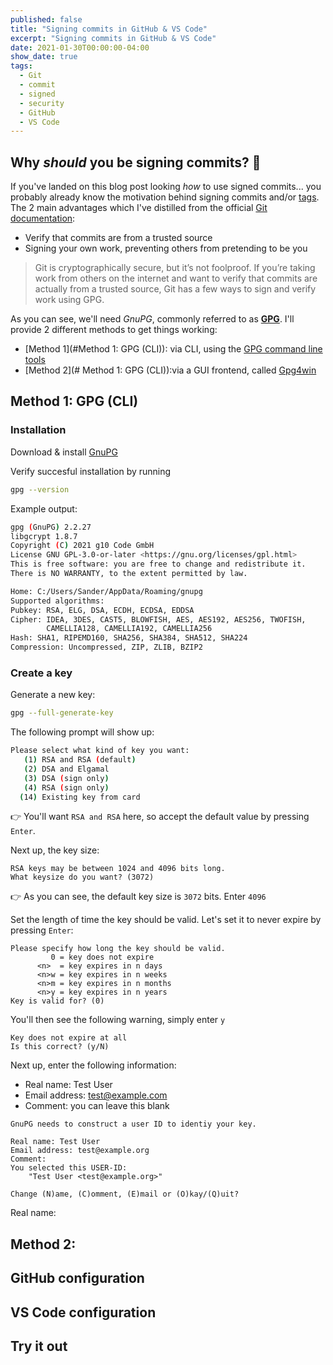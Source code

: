 ```yaml
---
published: false
title: "Signing commits in GitHub & VS Code"
excerpt: "Signing commits in GitHub & VS Code"
date: 2021-01-30T00:00:00-04:00
show_date: true
tags:
  - Git
  - commit
  - signed
  - security
  - GitHub
  - VS Code
---
```


## Why *should* you be signing commits? 🤔
If you've landed on this blog post looking *how* to use signed commits... you probably already know the motivation behind signing commits and/or [tags](https://git-scm.com/book/en/v2/Git-Basics-Tagging).
The 2 main advantages which I've distilled from the official [Git documentation](https://git-scm.com/book/en/v2/Git-Tools-Signing-Your-Work):
- Verify that commits are from a trusted source
- Signing your own work, preventing others from pretending to be you

> Git is cryptographically secure, but it’s not foolproof. If you’re taking work from others on the internet and want to verify that commits are actually from a trusted source, Git has a few ways to sign and verify work using GPG.

As you can see, we'll need *GnuPG*, commonly referred to as [**GPG**](https://gnupg.org/). I'll provide 2 different methods to get things working:
- [Method 1](#Method 1: GPG (CLI)): via CLI, using the [GPG command line tools](https://www.gnupg.org/download/)
- [Method 2](# Method 1: GPG (CLI)):via a GUI frontend, called [Gpg4win]()

## Method 1: GPG (CLI)

### Installation

Download & install [GnuPG](https://www.gnupg.org/download/)

Verify succesful installation by running

```bash
gpg --version
```

Example output:

```bash
gpg (GnuPG) 2.2.27
libgcrypt 1.8.7
Copyright (C) 2021 g10 Code GmbH
License GNU GPL-3.0-or-later <https://gnu.org/licenses/gpl.html>
This is free software: you are free to change and redistribute it.
There is NO WARRANTY, to the extent permitted by law.

Home: C:/Users/Sander/AppData/Roaming/gnupg
Supported algorithms:
Pubkey: RSA, ELG, DSA, ECDH, ECDSA, EDDSA
Cipher: IDEA, 3DES, CAST5, BLOWFISH, AES, AES192, AES256, TWOFISH,
        CAMELLIA128, CAMELLIA192, CAMELLIA256
Hash: SHA1, RIPEMD160, SHA256, SHA384, SHA512, SHA224
Compression: Uncompressed, ZIP, ZLIB, BZIP2
```
### Create a key

Generate a new key:

```bash
gpg --full-generate-key
```

The following prompt will show up:

```bash
Please select what kind of key you want:
   (1) RSA and RSA (default)
   (2) DSA and Elgamal
   (3) DSA (sign only)
   (4) RSA (sign only)
  (14) Existing key from card
```

👉 You'll want `RSA and RSA` here, so accept the default value by pressing `Enter`.

Next up, the key size:

```
RSA keys may be between 1024 and 4096 bits long.
What keysize do you want? (3072)
```
👉 As you can see, the default key size is `3072` bits. Enter `4096`

Set the length of time the key should be valid. Let's set it to never expire by pressing `Enter`:

```
Please specify how long the key should be valid.
         0 = key does not expire
      <n>  = key expires in n days
      <n>w = key expires in n weeks
      <n>m = key expires in n months
      <n>y = key expires in n years
Key is valid for? (0)
```
You'll then see the following warning, simply enter `y`

```
Key does not expire at all
Is this correct? (y/N)
```
Next up, enter the following information:
- Real name: Test User
- Email address: test@example.com
- Comment: you can leave this blank

```
GnuPG needs to construct a user ID to identiy your key.

Real name: Test User
Email address: test@example.org
Comment: 
You selected this USER-ID:
    "Test User <test@example.org>"

Change (N)ame, (C)omment, (E)mail or (O)kay/(Q)uit?
```

Real name:
## Method 2: 

## GitHub configuration

## VS Code configuration

## Try it out